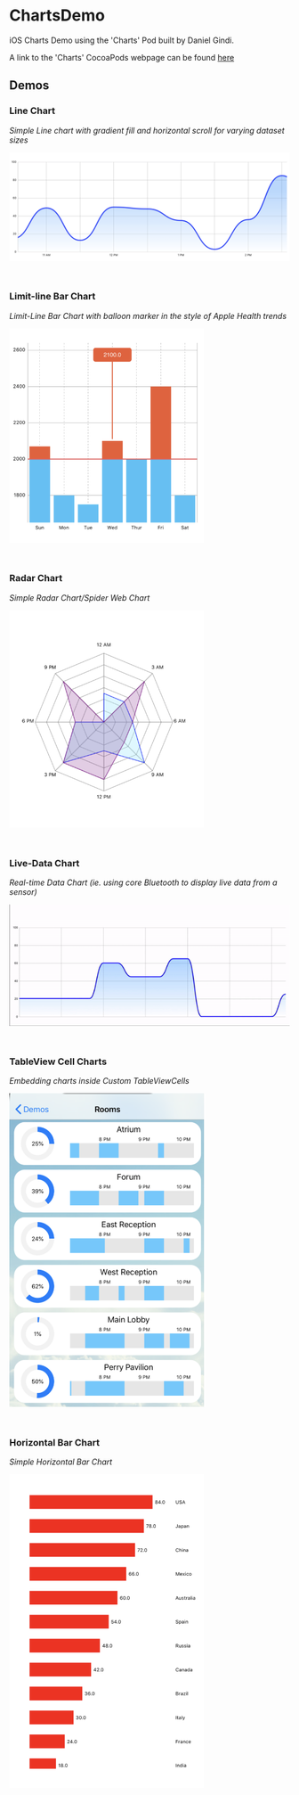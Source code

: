 # ChartsDemo
iOS Charts Demo using the 'Charts' Pod built by Daniel Gindi. 

A link to the 'Charts' CocoaPods webpage can be found [here](https://cocoapods.org/pods/Charts)

## Demos

### Line Chart

_Simple Line chart with gradient fill and horizontal scroll for varying dataset sizes_

<a href="url"><img src="https://github.com/oliverferry/ChartsDemo/blob/master/screen%20shots/Screen%20Shot%202019-07-02%20at%2010.22.34%20PM.png" align="top" width="700" ></a>

<br/>

### Limit-line Bar Chart

_Limit-Line Bar Chart with balloon marker in the style of Apple Health trends_

<a href="url"><img src="https://github.com/oliverferry/ChartsDemo/blob/master/screen%20shots/Screen%20Shot%202019-07-02%20at%2010.27.40%20PM.png" align="top" width="350" ></a>

<br/>

### Radar Chart

_Simple Radar Chart/Spider Web Chart_

<a href="url"><img src="https://github.com/oliverferry/ChartsDemo/blob/master/screen%20shots/Screen%20Shot%202019-07-02%20at%2010.23.18%20PM.png" align="top" width="350" ></a>

<br/>

### Live-Data Chart

_Real-time Data Chart (ie. using core Bluetooth to display live data from a sensor)_

<a href="url"><img src="https://github.com/oliverferry/ChartsDemo/blob/master/screen%20shots/ezgif.com-video-to-gif.gif" align="top" width="700" ></a>

<br/>

### TableView Cell Charts

_Embedding charts inside Custom TableViewCells_

<a href="url"><img src="https://github.com/oliverferry/ChartsDemo/blob/master/screen%20shots/Screen%20Shot%202019-07-02%20at%2010.28.24%20PM.png" align="top" width="350" ></a>

<br/>

### Horizontal Bar Chart

_Simple Horizontal Bar Chart_

<a href="url"><img src="https://github.com/oliverferry/ChartsDemo/blob/master/screen%20shots/Screen%20Shot%202019-07-02%20at%2010.29.02%20PM.png" align="top" width="350" ></a>

